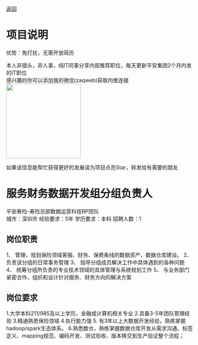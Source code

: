 [返回](../../)

# 项目说明

优势：免打扰，无需开放简历

本人非猎头，非人事，纯IT同事分享内部推荐职位，每天更新平安集团2个月内发的IT职位  
感兴趣的你可以添加我的微信(zaqweb)获取内推连接  
<img src="https://github.com/zaqweb/PA-IT-JOBS/blob/master/WechatICode.jpeg"  height="200" width="200">

如果该信息能帮忙获得更好的发展请为项目点亮Star，转发给有需要的朋友

# 服务财务数据开发组分组负责人
平安寿险-寿险总部数据运营科技BP团队  
城市：深圳市 经验要求：5年 学历要求：本科  招聘人数：1

## 岗位职责
1、	管理，规划保险领域客服、财务、保费条线的数据资产，数据仓库建设。
2、	负责该分组的日常事务管理
3、	指导分组成员解决工作中具体遇到的各种问题
4、	统筹分组所负责的专业技术领域的具体管理与系统规划工作
5、	与业务部门紧密合作，组织和设计针对服务、财务方向的解决方案

## 岗位要求
1.大学本科211/985及以上学历，金融或计算机相关专业
2.具备3-5年团队管理经验
3.精通熟悉保险领域
4.执行能力强 
5. 有3年以上大数据开发经验，熟练掌握hadoop/spark生态体系。
6.熟悉数仓，熟练掌握数据仓库开发从需求沟通、标签定义、mapping规范、编码开发、测试验收、版本移交到生产验证整个流程；




